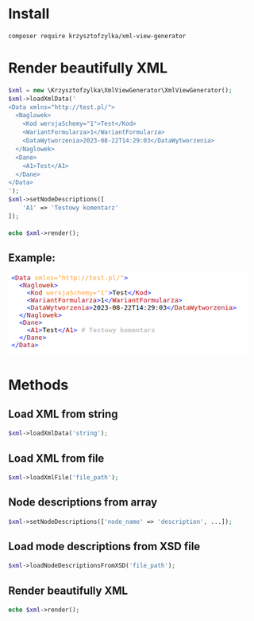 # Install
```bash
composer require krzysztofzylka/xml-view-generator
```

# Render beautifully XML
```php
$xml = new \Krzysztofzylka\XmlViewGenerator\XmlViewGenerator();
$xml->loadXmlData('
<Data xmlns="http://test.pl/">
  <Naglowek>
    <Kod wersjaSchemy="1">Test</Kod>
    <WariantFormularza>1</WariantFormularza>
    <DataWytworzenia>2023-08-22T14:29:03</DataWytworzenia> 
  </Naglowek>
  <Dane>
    <A1>Test</A1>
  </Dane>
</Data>
');
$xml->setNodeDescriptions([
    'A1' => 'Testowy komentarz'
]);

echo $xml->render();
```
## Example:
![alt text](resources/screen.png)
# Methods
## Load XML from string
```php
$xml->loadXmlData('string');
```
## Load XML from file
```php
$xml->loadXmlFile('file_path');
```
## Node descriptions from array
```php
$xml->setNodeDescriptions(['node_name' => 'description', ...]);
```
## Load mode descriptions from XSD file
```php
$xml->loadNodeDescriptionsFromXSD('file_path');
```
## Render beautifully XML
```php
echo $xml->render();
```